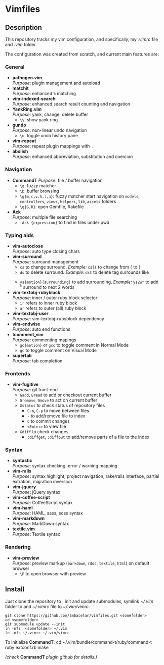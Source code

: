 # Vimfiles

## Description
This repository tracks my vim configuration, and specifically, my _.vimrc_ file and _.vim_ folder.

The configuration was created from scratch, and current main features are:

### General
* __pathogen.vim__  
_Purpose_: plugin management and autoload
* __matchit__  
_Purpose_: enhanced `%` matching
* __vim-indexed-search__  
_Purpose_: enhanced search result counting and navigation
* __YankRing.vim__  
_Purpose_: yank, change, delete buffer
  * `\y`: show yank ring
* __gundo__  
_Purpose_: non-linear undo navigation
  * `\u`: toggle undo history pane
* __vim-repeat__  
_Purpose_: repeat plugin mappings with `.`
* __abolish__  
_Purpose_: enhanced abbreviation, substitution and coercion

### Navigation
* __CommandT__
_Purpose_: file / buffer navigation
  * `\g`: fuzzy matcher
  * `\b`: buffer browsing
  * `\g{m,c,v,h,l,a}`: fuzzy matcher start navigation on `models`, `controllers`, `views`, `helpers`, `lib`, `assets` folders
  * `\g{G,R}`: open Gemfile, Rakefile
* __Ack__  
_Purpose_: multiple file searching
  * `:Ack {expression}` to find in files under pwd

### Typing aids
* __vim-autoclose__  
_Purpose_: auto type closing chars
* __vim-surround__  
_Purpose_: surround management
  * `cs` to change surround. _Example:_ `cs{(` to change from { to (
  * `ds` to delete surround. _Example:_ `dst` to delete tag surrounds like <p></p>
  * `ys{motion}{surrounding}` to add surrounding. _Example:_ `ys2w"` to add " surround to next 2 words
* __vim-textobj-rubyblock__  
_Purpose_: inner / outer ruby block selector
  * `ir` refers to inner ruby block
  * `ar` refers to outer (all) ruby block
* __vim-textobj-user__  
_Purpose_: vim-textobj-rubyblock dependency
* __vim-endwise__  
_Purpose_: auto end functions
* __tcomment_vim__  
_Purpose_: commenting mapings
  * `gc{motion}` or `gcc` to toggle comment in Normal Mode
  * `gc` to toggle comment on Visual Mode
* __supertab__  
_Purpose_: tab completion

### Frontends
* __vim-fugitive__  
_Purpose_: git front-end
  * `Gadd`, `Gread` to add or checkout current buffer
  * `Gremove`, `Gmove` to act on current buffer
  * `Gstatus` to check status of repository files
    * `C-n`, `C-p` to move between files
    * `-` to add/remove file to index
    * `C` to commit changes
    * `<Enter>` to view file
  * `Gdiff` to check changes
    * `:diffget`, `:diffput` to add/remove parts of a file to the index

### Syntax
* __syntastic__  
_Purpose_: syntax checking, error / warning mapping
* __vim-rails__  
_Purpose_: syntax highlight, project navigation, rake/rails interface, partial extration, migration inversion
* __vim-jquery__  
_Purpose_: jQuery syntax
* __vim-coffee-script__  
_Purpose_: CoffeeScript syntax
* __vim-haml__  
_Purpose_: HAML, sass, scss syntax
* __vim-markdown__  
_Purpose_: MarkDown syntax
* __textile.vim__  
_Purpose_: Textile syntax

### Rendering
* __vim-preview__  
_Purpose_: preview markup (`markdown`, `rdoc`, `textile`, `html`) on default browser
  * `\P` to open browser with preview

## Install
Just clone the repository to <somefolder>, init and update submodules, symlink _~/.vim_ folder to <somefolder> and _~/.vimrc_ file to _~/.vim/vimrc_.

    git clone https://github.com/lmbacelar/vimfiles.git <somefolder>
    cd <somefolder>
    git submodule update --init
    ln -nfs  <somefolder> ~/.vim
    ln -nfs ~/.vimrc ~/.vim/vimrc

To initialize __CommandT__:
    cd ~/.vim/bundle/command-t/ruby/command-t
    ruby extconf.rb
    make

_(check_ __CommandT__ _plugin github for details.)_
